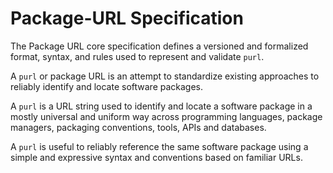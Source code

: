 # Package-URL Specification

The Package URL core specification defines a versioned and formalized format,
syntax, and rules used to represent and validate `purl`.

A `purl` or package URL is an attempt to standardize existing approaches to
reliably identify and locate software packages.

A `purl` is a URL string used to identify and locate a software package in a
mostly universal and uniform way across programming languages, package managers,
packaging conventions, tools, APIs and databases.

A `purl` is useful to reliably reference the same software package
using a simple and expressive syntax and conventions based on familiar URLs.
